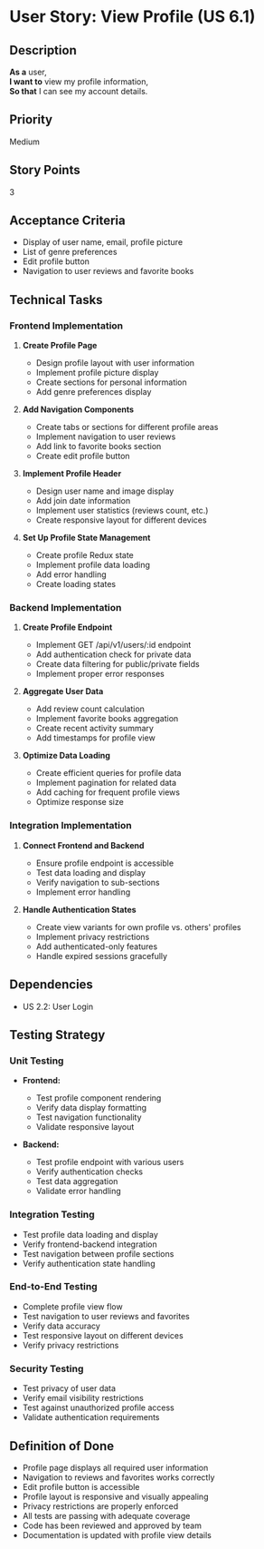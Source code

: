 # User Story: View Profile (US 6.1)

## Description
**As a** user,  
**I want to** view my profile information,  
**So that** I can see my account details.

## Priority
Medium

## Story Points
3

## Acceptance Criteria
- Display of user name, email, profile picture
- List of genre preferences
- Edit profile button
- Navigation to user reviews and favorite books

## Technical Tasks

### Frontend Implementation
1. **Create Profile Page**
   - Design profile layout with user information
   - Implement profile picture display
   - Create sections for personal information
   - Add genre preferences display

2. **Add Navigation Components**
   - Create tabs or sections for different profile areas
   - Implement navigation to user reviews
   - Add link to favorite books section
   - Create edit profile button

3. **Implement Profile Header**
   - Design user name and image display
   - Add join date information
   - Implement user statistics (reviews count, etc.)
   - Create responsive layout for different devices

4. **Set Up Profile State Management**
   - Create profile Redux state
   - Implement profile data loading
   - Add error handling
   - Create loading states

### Backend Implementation
1. **Create Profile Endpoint**
   - Implement GET /api/v1/users/:id endpoint
   - Add authentication check for private data
   - Create data filtering for public/private fields
   - Implement proper error responses

2. **Aggregate User Data**
   - Add review count calculation
   - Implement favorite books aggregation
   - Create recent activity summary
   - Add timestamps for profile view

3. **Optimize Data Loading**
   - Create efficient queries for profile data
   - Implement pagination for related data
   - Add caching for frequent profile views
   - Optimize response size

### Integration Implementation
1. **Connect Frontend and Backend**
   - Ensure profile endpoint is accessible
   - Test data loading and display
   - Verify navigation to sub-sections
   - Implement error handling

2. **Handle Authentication States**
   - Create view variants for own profile vs. others' profiles
   - Implement privacy restrictions
   - Add authenticated-only features
   - Handle expired sessions gracefully

## Dependencies
- US 2.2: User Login

## Testing Strategy

### Unit Testing
- **Frontend:**
  - Test profile component rendering
  - Verify data display formatting
  - Test navigation functionality
  - Validate responsive layout

- **Backend:**
  - Test profile endpoint with various users
  - Verify authentication checks
  - Test data aggregation
  - Validate error handling

### Integration Testing
- Test profile data loading and display
- Verify frontend-backend integration
- Test navigation between profile sections
- Verify authentication state handling

### End-to-End Testing
- Complete profile view flow
- Test navigation to user reviews and favorites
- Verify data accuracy
- Test responsive layout on different devices
- Verify privacy restrictions

### Security Testing
- Test privacy of user data
- Verify email visibility restrictions
- Test against unauthorized profile access
- Validate authentication requirements

## Definition of Done
- Profile page displays all required user information
- Navigation to reviews and favorites works correctly
- Edit profile button is accessible
- Profile layout is responsive and visually appealing
- Privacy restrictions are properly enforced
- All tests are passing with adequate coverage
- Code has been reviewed and approved by team
- Documentation is updated with profile view details
